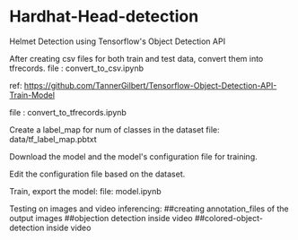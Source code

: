 # Hardhat-Head-detection
Helmet Detection using Tensorflow's Object Detection API

After creating csv files for both train and test data, convert them into tfrecords.
file : convert_to_csv.ipynb

ref: https://github.com/TannerGilbert/Tensorflow-Object-Detection-API-Train-Model

file : convert_to_tfrecords.ipynb

Create a label_map for num of classes in the dataset
file: data/tf_label_map.pbtxt

Download the model and the model's configuration file for training.

Edit the configuration file based on the dataset.

Train, export the model:
file: model.ipynb

Testing on images and video inferencing:
##creating annotation_files of the output images
##objection detection inside video 
##colored-object-detection inside video




